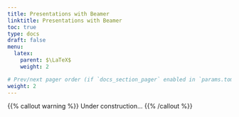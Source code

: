 ```yaml
---
title: Presentations with Beamer
linktitle: Presentations with Beamer
toc: true
type: docs
draft: false
menu:
  latex:
    parent: $\LaTeX$
    weight: 2

# Prev/next pager order (if `docs_section_pager` enabled in `params.toml`)
weight: 2
---
```


{{% callout warning %}}
Under construction...
{{% /callout %}}